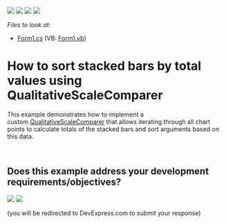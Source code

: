 <!-- default badges list -->
![](https://img.shields.io/endpoint?url=https://codecentral.devexpress.com/api/v1/VersionRange/128575754/19.2.3%2B)
[![](https://img.shields.io/badge/Open_in_DevExpress_Support_Center-FF7200?style=flat-square&logo=DevExpress&logoColor=white)](https://supportcenter.devexpress.com/ticket/details/T585190)
[![](https://img.shields.io/badge/📖_How_to_use_DevExpress_Examples-e9f6fc?style=flat-square)](https://docs.devexpress.com/GeneralInformation/403183)
[![](https://img.shields.io/badge/💬_Leave_Feedback-feecdd?style=flat-square)](#does-this-example-address-your-development-requirementsobjectives)
<!-- default badges end -->
<!-- default file list -->
*Files to look at*:

* [Form1.cs](./CS/Form1.cs) (VB: [Form1.vb](./VB/Form1.vb))
<!-- default file list end -->
# How to sort stacked bars by total values using QualitativeScaleComparer


This example demonstrates how to implement a custom <a href="https://documentation.devexpress.com/CoreLibraries/DevExpress.XtraCharts.AxisBase.QualitativeScaleComparer.property">QualitativeScaleComparer</a> that allows iterating through all chart points to calculate totals of the stacked bars and sort arguments based on this data. 

<br/>


<!-- feedback -->
## Does this example address your development requirements/objectives?

[<img src="https://www.devexpress.com/support/examples/i/yes-button.svg"/>](https://www.devexpress.com/support/examples/survey.xml?utm_source=github&utm_campaign=how-to-sort-stacked-bars-by-total-values-using-qualitativescalecomparer-t585190&~~~was_helpful=yes) [<img src="https://www.devexpress.com/support/examples/i/no-button.svg"/>](https://www.devexpress.com/support/examples/survey.xml?utm_source=github&utm_campaign=how-to-sort-stacked-bars-by-total-values-using-qualitativescalecomparer-t585190&~~~was_helpful=no)

(you will be redirected to DevExpress.com to submit your response)
<!-- feedback end -->
